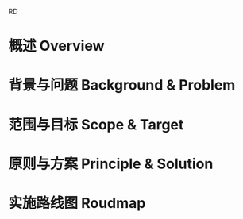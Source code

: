 
RD
# 概述 Overview
# 背景与问题 Background & Problem
# 范围与目标 Scope & Target
# 原则与方案 Principle & Solution
# 实施路线图 Roudmap
